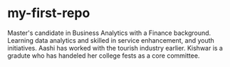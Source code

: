 # my-first-repo
Master's candidate in Business Analytics with a Finance background. Learning data analytics and skilled in service enhancement, and youth initiatives. 
Aashi has worked with the tourish industry earlier.
Kishwar is a gradute who has handeled her college fests as a core committee. 
